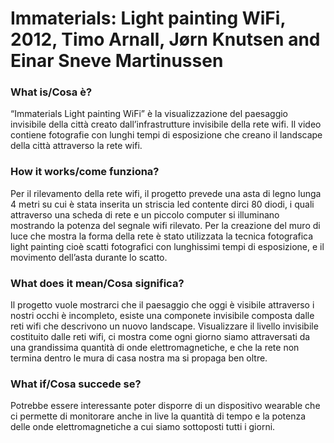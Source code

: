 # Immaterials: Light painting WiFi, 2012, Timo Arnall, Jørn Knutsen and Einar Sneve Martinussen #

### What is/Cosa è? ###
“Immaterials Light painting WiFi” è la visualizzazione del paesaggio invisibile della città creato  dall’infrastrutture invisibile della rete wifi.
Il video contiene fotografie con lunghi tempi di esposizione che creano il landscape della città attraverso la rete wifi.

### How it works/come funziona? ###
Per il rilevamento della rete wifi, il progetto prevede una asta di legno lunga 4 metri su cui è stata inserita un striscia led contente dirci 80 diodi, i quali attraverso una scheda di rete e un piccolo computer si illuminano mostrando la potenza del segnale wifi rilevato.
Per la creazione del muro di luce che mostra la forma della rete è stato utilizzata la tecnica fotografica light painting cioè scatti fotografici con lunghissimi tempi di esposizione, e il movimento dell’asta durante lo scatto.

### What does it mean/Cosa significa? ###
Il progetto vuole mostrarci che il paesaggio che oggi è visibile attraverso i nostri occhi è incompleto, esiste una componete invisibile composta dalle reti wifi che descrivono un nuovo landscape.
Visualizzare il livello invisibile costituito dalle reti wifi, ci mostra come ogni giorno siamo attraversati da una grandissima quantità di onde elettromagnetiche, e che la rete non termina dentro le mura di casa nostra ma si propaga ben oltre.

### What if/Cosa succede se? ###
Potrebbe essere interessante poter disporre di un dispositivo wearable che ci permette di monitorare anche in live la quantità di tempo e la potenza delle onde elettromagnetiche a cui siamo sottoposti tutti i giorni.
